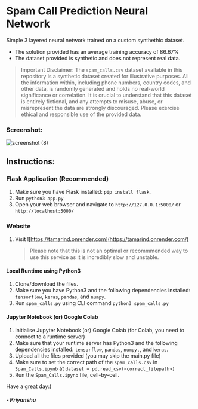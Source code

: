 # Spam Call Prediction Neural Network
Simple 3 layered neural network trained on a custom synthethic dataset.
- The solution provided has an average training accuracy of 86.67%
- The dataset provided is synthetic and does not represent real data.
> Important Disclaimer: The `spam_calls.csv` dataset available in this repository is a synthetic dataset created for illustrative purposes. All the information within, including phone numbers, country codes, and other data, is randomly generated and holds no real-world significance or correlation. It is crucial to understand that this dataset is entirely fictional, and any attempts to misuse, abuse, or misrepresent the data are strongly discouraged. Please exercise ethical and responsible use of the provided data.

### Screenshot:
![screenshot (8)](https://github.com/probablyliquid/spam-call-detection/assets/111677910/95430375-9bb4-43f2-a92d-d92a64c1510c)


## Instructions:

### Flask Application (Recommended)
1. Make sure you have Flask installed: `pip install flask`.
2. Run `python3 app.py`
3. Open your web browser and navigate to `http://127.0.0.1:5000/` or `http://localhost:5000/`

### Website
1. Visit ![https://tamarind.onrender.com](https://tamarind.onrender.com/)
   > Please note that this is not an optimal or recommmended way to use this service as it is incredibly slow and unstable.

#### Local Runtime using Python3
1. Clone/download the files.
2. Make sure you have Python3 and the following dependencies installed: `tensorflow`, `keras`, `pandas`, and `numpy`.
4. Run `spam_calls.py` using CLI command `python3 spam_calls.py`

#### Jupyter Notebook (or) Google Colab
1. Initialise Jupyter Notebook (or) Google Colab (for Colab, you need to connect to a runtime server)
2. Make sure that your runtime server has Python3 and the following dependencies installed: `tensorflow`, `pandas`, `numpy,`, and `keras`.
3. Upload all the files provided (you may skip the main.py file)
4. Make sure to set the correct path of the `spam_calls.csv` in `Spam_Calls.ipynb`  at `dataset = pd.read_csv(<correct_filepath>)`
5. Run the `Spam_Calls.ipynb` file, cell-by-cell.


Have a great day:)
##### - Priyanshu
